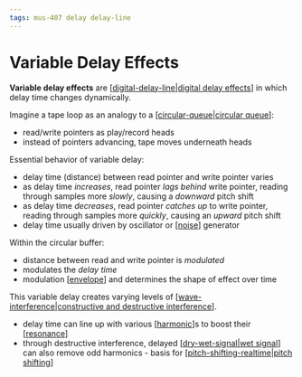 ```yaml
---
tags: mus-407 delay delay-line
---
```


# Variable Delay Effects

**Variable delay effects** are [[digital-delay-line|digital delay effects]] in which delay time changes dynamically.

Imagine a tape loop as an analogy to a [[circular-queue|circular queue]]:

- read/write pointers as play/record heads
- instead of pointers advancing, tape moves underneath heads

Essential behavior of variable delay:

- delay time (distance) between read pointer and write pointer varies
- as delay time _increases_, read pointer _lags behind_ write pointer, reading through samples more _slowly_, causing a _downward_ pitch shift
- as delay time _decreases_, read pointer _catches up_ to write pointer, reading through samples more _quickly_, causing an _upward_ pitch shift
- delay time usually driven by oscillator or [[noise]] generator

Within the circular buffer:

- distance between read and write pointer is _modulated_
- modulates the _delay time_
- modulation [[envelope]] and determines the shape of effect over time

This variable delay creates varying levels of [[wave-interference|constructive and destructive interference]].

- delay time can line up with various [[harmonic]]s to boost their [[resonance]]
- through destructive interference, delayed [[dry-wet-signal|wet signal]] can also remove odd harmonics - basis for [[pitch-shifting-realtime|pitch shifting]]

[//begin]: # "Autogenerated link references for markdown compatibility"
[digital-delay-line|digital delay effects]: digital-delay-line.md "Digital Delay Line"
[circular-queue|circular queue]: circular-queue.md "Circular Queue"
[noise]: noise.md "Noise"
[envelope]: envelope.md "Envelope"
[wave-interference|constructive and destructive interference]: wave-interference.md "Wave Interference"
[harmonic]: harmonic.md "Harmonic"
[resonance]: resonance.md "Resonance"
[dry-wet-signal|wet signal]: dry-wet-signal.md "Dry/wet signal"
[pitch-shifting-realtime|pitch shifting]: pitch-shifting-realtime.md "Pitch-Shifting/Harmonization"
[//end]: # "Autogenerated link references"
